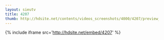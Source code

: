 ```yaml
---
layout: sieutv
title: 4207
thumb: http://hdsite.net/contents/videos_screenshots/4000/4207/preview_360p.mp4.jpg
---
```

{% include iframe src='http://hdsite.net/embed/4207' %}
 
